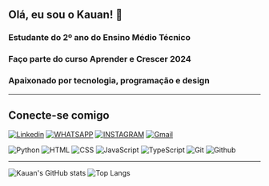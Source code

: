 ## Olá, eu sou o Kauan! 👋

### Estudante do 2º ano do Ensino Médio Técnico
### Faço parte do curso Aprender e Crescer 2024
### Apaixonado por tecnologia, programação e design 

---
## Conecte-se comigo
[![Linkedin](https://img.shields.io/badge/LinkedIn-0077B5?style=for-the-badge&logo=linkedin&logoColor=white)](https://www.linkedin.com/in/dev-vanessa-antunes)
[![WHATSAPP](https://img.shields.io/badge/WhatsApp-25D366?style=for-the-badge&logo=whatsapp&logoColor=white)](https://web.whatsapp.com/+5546999297524)
[![INSTAGRAM](https://img.shields.io/badge/Instagram-E4405F?style=for-the-badge&logo=instagram&logoColor=white)](https://www.instagram.com/m.mazzs/)
[![Gmail](https://img.shields.io/badge/Gmail-fff?style=for-the-badge&logo=Gmail&logoColor=e71c18)](mailto:kauan.mazetorodrigues@gmail.com)

![Python](https://img.shields.io/badge/-Python-333333?style=flat&logo=Python)
![HTML](https://img.shields.io/badge/-HTML-333333?style=flat&logo=HTML5)
![CSS](https://img.shields.io/badge/-CSS-333333?style=flat&logo=CSS3&logoColor=1572B6)
![JavaScript](https://img.shields.io/badge/-JavaScript-333333?style=flat&logo=javascript)
![TypeScript](https://img.shields.io/badge/-TypeScript-333333?style=flat&logo=typescript&logoColor=2D79C7)
![Git](https://img.shields.io/badge/-Git-333333?style=flat&logo=Git&logoColor=f05033)
![Github](https://img.shields.io/badge/-Github-333333?style=flat&logo=Github&logoColor=000000)


<hr>

![Kauan's GitHub stats](https://github-readme-stats.vercel.app/api?username=Kauan-Mazeto&show_icons=true&theme=tokyonight)
![Top Langs](https://github-readme-stats.vercel.app/api/top-langs/?username=Kauan-Mazeto&layout=compact&theme=tokyonight)
